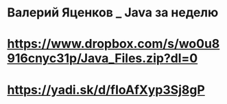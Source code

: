 # Валерий Яценков _ Java за неделю
# https://www.dropbox.com/s/wo0u8916cnyc31p/Java_Files.zip?dl=0
# https://yadi.sk/d/fIoAfXyp3Sj8gP